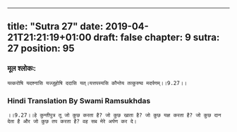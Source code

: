 
---
title: "Sutra 27"
date: 2019-04-21T21:21:19+01:00
draft: false
chapter: 9
sutra: 27
position: 95
---
### मूल श्लोकः:
```
यत्करोषि यदश्नासि यज्जुहोषि ददासि यत्।यत्तपस्यसि कौन्तेय तत्कुरुष्व मदर्पणम्।।9.27।।

```

### Hindi Translation By Swami Ramsukhdas
```
।।9.27।।हे कुन्तीपुत्र तू जो कुछ करता है? जो कुछ खाता है? जो कुछ यज्ञ करता है? जो कुछ दान देता है और जो कुछ तप करता है? वह सब मेरे अर्पण कर दे।

```

